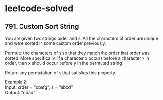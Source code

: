 # leetcode-solved


## 791. Custom Sort String
You are given two strings order and s. All the characters of order are unique and were sorted in some custom order previously.

Permute the characters of s so that they match the order that order was sorted. More specifically, if a character x occurs before a character y in order, then x should occur before y in the permuted string.

Return any permutation of s that satisfies this property.

Example 2: <br/>
Input: order = "cbafg", s = "abcd" <br/>
Output: "cbad"
